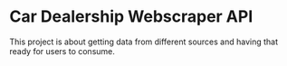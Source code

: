 # Car Dealership Webscraper API

This project is about getting data from different sources and having that ready for users to consume.